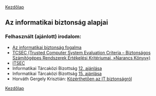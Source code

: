 [Kezdőlap](../README.md)

## Az informatikai biztonság alapjai

### Felhasznált (ajánlott) irodalom:

* [Az informatikai biztonság fogalma](https://hu.wikipedia.org/wiki/Informatikai_biztons%C3%A1g)
* [TCSEC (Trusted Computer System Evaluation Criteria – Biztonságos Számítógépes Rendszerek Értékelési Kritériumai, »Narancs Könyv«)](https://hu.wikipedia.org/wiki/Trusted_Computer_System_Evaluation_Criteria)
* [ITSEC](https://hu.wikipedia.org/wiki/ITSEC)
* Informatikai Tárcaközi Bizottság [12. ajánlása](https://dsd.sztaki.hu/mockups/itb/ajanlasok/a12/index.html)
* Informatikai Tárcaközi Bizottság [15. ajánlása](https://dsd.sztaki.hu/mockups/itb/ajanlasok/a15/index.html)
* Horváth Gergely Krisztián: [Közérthetően az IT biztonságról](https://kifu.gov.hu/sites/default/files/IT_brosura_v7.pdf)

[Kezdőlap](../README.md)
